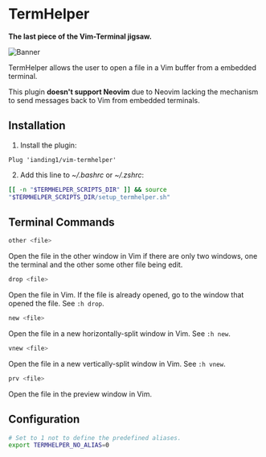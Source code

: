 # TermHelper

**The last piece of the Vim-Terminal jigsaw.**

![Banner][banner]

TermHelper allows the user to open a file in a Vim buffer from a embedded
terminal.

This plugin **doesn't support Neovim** due to Neovim lacking the mechanism to
send messages back to Vim from embedded terminals.

## Installation

1. Install the plugin:
```vim
Plug 'ianding1/vim-termhelper'
```
2. Add this line to *~/.bashrc* or *~/.zshrc*:
```bash
[[ -n "$TERMHELPER_SCRIPTS_DIR" ]] && source
"$TERMHELPER_SCRIPTS_DIR/setup_termhelper.sh"
```

## Terminal Commands

```bash
other <file>
```

Open the file in the other window in Vim if there are only two windows, one the
terminal and the other some other file being edit.

```bash
drop <file>
```

Open the file in Vim. If the file is already opened, go to the window that
opened the file. See `:h drop`.

```bash
new <file>
```

Open the file in a new horizontally-split window in Vim. See `:h new`.

```bash
vnew <file>
```

Open the file in a new vertically-split window in Vim. See `:h vnew`.

```bash
prv <file>
```

Open the file in the preview window in Vim.

## Configuration

```bash
# Set to 1 not to define the predefined aliases.
export TERMHELPER_NO_ALIAS=0
```

[banner]: https://i.imgur.com/0y1ixeC.png
